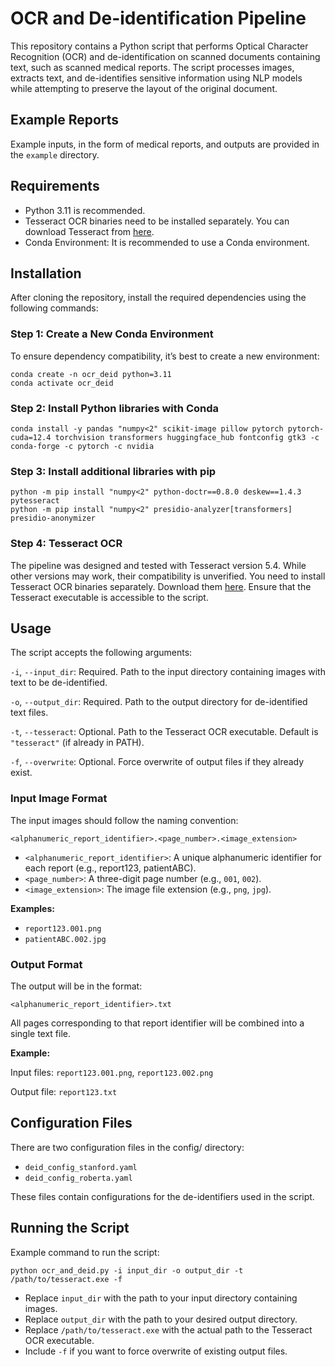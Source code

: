 # OCR and De-identification Pipeline
This repository contains a Python script that performs Optical Character Recognition (OCR) and de-identification on scanned documents containing text, such as scanned medical reports. The script processes images, extracts text, and de-identifies sensitive information using NLP models while attempting to preserve the layout of the original document.

## Example Reports
Example inputs, in the form of medical reports, and outputs are provided in the ``example`` directory.

## Requirements
- Python 3.11 is recommended.
- Tesseract OCR binaries need to be installed separately. You can download Tesseract from [here](https://tesseract-ocr.github.io/tessdoc/Installation.html).
- Conda Environment: It is recommended to use a Conda environment.

## Installation
After cloning the repository, install the required dependencies using the following commands:

### Step 1: Create a New Conda Environment
To ensure dependency compatibility, it’s best to create a new environment:

```
conda create -n ocr_deid python=3.11
conda activate ocr_deid
```

### Step 2: Install Python libraries with Conda
```
conda install -y pandas "numpy<2" scikit-image pillow pytorch pytorch-cuda=12.4 torchvision transformers huggingface_hub fontconfig gtk3 -c conda-forge -c pytorch -c nvidia
```

### Step 3: Install additional libraries with pip
```
python -m pip install "numpy<2" python-doctr==0.8.0 deskew==1.4.3 pytesseract
python -m pip install "numpy<2" presidio-analyzer[transformers] presidio-anonymizer
```

### Step 4: Tesseract OCR
The pipeline was designed and tested with Tesseract version 5.4. While other versions may work, their compatibility is unverified. You need to install Tesseract OCR binaries separately. Download them [here](https://tesseract-ocr.github.io/tessdoc/Installation.html). Ensure that the Tesseract executable is accessible to the script.

## Usage
The script accepts the following arguments:

``-i``, ``--input_dir``: Required. Path to the input directory containing images with text to be de-identified.

``-o``, ``--output_dir``: Required. Path to the output directory for de-identified text files.

``-t``, ``--tesseract``: Optional. Path to the Tesseract OCR executable. Default is ``"tesseract"`` (if already in PATH).

``-f``, ``--overwrite``: Optional. Force overwrite of output files if they already exist.

### Input Image Format
The input images should follow the naming convention:
```
<alphanumeric_report_identifier>.<page_number>.<image_extension>
```

- ``<alphanumeric_report_identifier>``: A unique alphanumeric identifier for each report (e.g., report123, patientABC).
- ``<page_number>``: A three-digit page number (e.g., ``001``, ``002``).
- ``<image_extension>``: The image file extension (e.g., ``png``, ``jpg``).

**Examples:**

- ``report123.001.png``
- ``patientABC.002.jpg``

### Output Format
The output will be in the format:
```
<alphanumeric_report_identifier>.txt
```

All pages corresponding to that report identifier will be combined into a single text file.

**Example:**

Input files: ``report123.001.png``, ``report123.002.png``

Output file: ``report123.txt``

## Configuration Files
There are two configuration files in the config/ directory:
- ``deid_config_stanford.yaml``
- ``deid_config_roberta.yaml``

These files contain configurations for the de-identifiers used in the script.

## Running the Script
Example command to run the script:

```
python ocr_and_deid.py -i input_dir -o output_dir -t /path/to/tesseract.exe -f
```

- Replace ``input_dir`` with the path to your input directory containing images.
- Replace ``output_dir`` with the path to your desired output directory.
- Replace ``/path/to/tesseract.exe`` with the actual path to the Tesseract OCR executable.
- Include ``-f`` if you want to force overwrite of existing output files.
